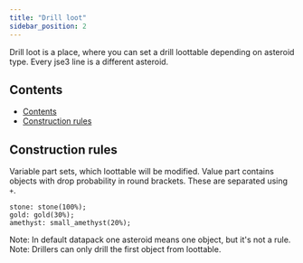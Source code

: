 ```yaml
---
title: "Drill loot"
sidebar_position: 2
---
```


Drill loot is a place, where you can set a drill loottable
depending on asteroid type. Every jse3 line is a different asteroid.

## Contents

- [Contents](#contents)
- [Construction rules](#construction-rules)

## Construction rules

Variable part sets, which loottable will be modified.
Value part contains objects with drop probability in round brackets. These are separated using `+`.

```text showLineNumbers
stone: stone(100%);
gold: gold(30%);
amethyst: small_amethyst(20%);
```

Note: In default datapack one asteroid means one object, but it's not a rule.  
Note: Drillers can only drill the first object from loottable.